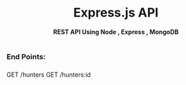 <div align = Center , colour = Red>
    <h1> Express.js API</h1> 
   <strong> REST API Using Node , Express , MongoDB </strong>
   
</div>

 # <h3> End Points: <h3>
   GET /hunters 
   GET /hunters:id
    



